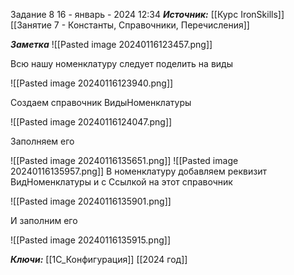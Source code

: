 
Задание 8
 16 - январь - 2024  12:34 
***Источник:***  [[Курс IronSkills]] [[Занятие 7 - Константы, Справочники, Перечисления]]

***Заметка*** 
![[Pasted image 20240116123457.png]]

Всю нашу номенклатуру следует поделить на виды

![[Pasted image 20240116123940.png]]


Создаем справочник ВидыНоменклатуры


![[Pasted image 20240116124047.png]]

Заполняем его

![[Pasted image 20240116135651.png]]
![[Pasted image 20240116135957.png]]
В номенклатуру добавляем реквизит ВидНоменклатуры и с Ссылкой на этот справочник

![[Pasted image 20240116135901.png]]

И заполним его

![[Pasted image 20240116135915.png]]



***Ключи:*** [[1С_Конфигурация]] [[2024 год]]
